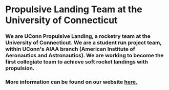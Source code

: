 # Propulsive Landing Team at the University of Connecticut
### We are UConn Propulsive Landing, a rocketry team at the University of Connecticut. We are a student run project team, within UConn's AIAA branch (American Institute of Aeronautics and Astronautics). We are working to become the first collegiate team to achieve soft rocket landings with propulsion. 
### More information can be found on our website [here.](https://uconnpl.weebly.com/)
